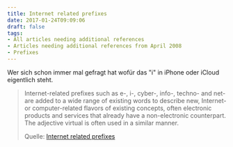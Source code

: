 ```yaml
---
title: Internet related prefixes
date: 2017-01-24T09:09:06
draft: false
tags:
- All articles needing additional references
- Articles needing additional references from April 2008
- Prefixes
---
```


Wer sich schon immer mal gefragt hat wofür das "i" in iPhone oder iCloud
eigentlich steht.

> Internet-related prefixes such as e-, i-, cyber-, info-, techno- and net- are
> added to a wide range of existing words to describe new, Internet- or
> computer-related flavors of existing concepts, often electronic products and
> services that already have a non-electronic counterpart. The adjective virtual
> is often used in a similar manner.
>
> Quelle: [Internet related prefixes](https://en.wikipedia.org/wiki/Internet-related_prefixes)

